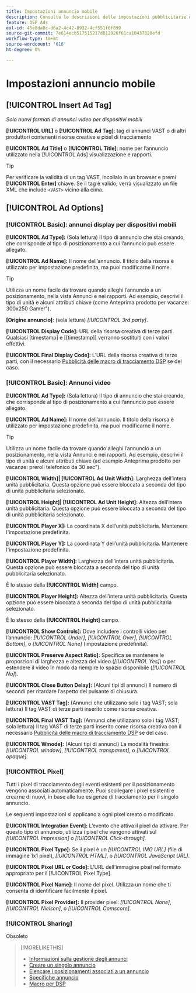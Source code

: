 ```yaml
---
title: Impostazioni annuncio mobile
description: Consulta le descrizioni delle impostazioni pubblicitarie disponibili per gli annunci per dispositivi mobili.
feature: DSP Ads
exl-id: 45e8da8c-d6a2-4c42-8932-4cf551f6f899
source-git-commit: 7e614ecb517515217d812926f61ca10437820efd
workflow-type: tm+mt
source-wordcount: '616'
ht-degree: 0%

---
```


# Impostazioni annuncio mobile

## [!UICONTROL Insert Ad Tag]

*Solo nuovi formati di annunci video per dispositivi mobili*

**[!UICONTROL URL]** o **[!UICONTROL Ad Tag]**: tag di annunci VAST o di altri produttori contenenti risorse creative e pixel di tracciamento

**[!UICONTROL Ad Title]** o **[!UICONTROL Title]**: nome per l’annuncio utilizzato nella [!UICONTROL Ads] visualizzazione e rapporti.

>[!TIP]
>
> Per verificare la validità di un tag VAST, incollalo in un browser e premi **[!UICONTROL Enter]** chiave. Se il tag è valido, verrà visualizzato un file XML che include `<VAST>` vicino alla cima.

## [!UICONTROL Ad Options]

### [!UICONTROL Basic]: annunci display per dispositivi mobili

**[!UICONTROL Ad Type]:** (Sola lettura) Il tipo di annuncio che stai creando, che corrisponde al tipo di posizionamento a cui l’annuncio può essere allegato.

**[!UICONTROL Ad Name]:** Il nome dell’annuncio. Il titolo della risorsa è utilizzato per impostazione predefinita, ma puoi modificarne il nome.

>[!TIP]
>
> Utilizza un nome facile da trovare quando alleghi l’annuncio a un posizionamento, nella vista Annunci e nei rapporti. Ad esempio, descrivi il tipo di unità e alcuni attributi chiave (come Anteprima prodotto per vacanze: 300x250 Gamer&quot;).

**\[Origine annuncio\]**: (sola lettura) *[!UICONTROL 3rd party]*.

**[!UICONTROL Display Code]:** URL della risorsa creativa di terze parti. Qualsiasi [timestamp] e [[timestamp]] verranno sostituiti con i valori effettivi.

**[!UICONTROL Final Display Code]:** L’URL della risorsa creativa di terze parti, con il necessario [Pubblicità delle macro di tracciamento DSP](/help/dsp/campaign-management/macros.md) se del caso.

### [!UICONTROL Basic]: Annunci video

**[!UICONTROL Ad Type]:** (Sola lettura) Il tipo di annuncio che stai creando, che corrisponde al tipo di posizionamento a cui l’annuncio può essere allegato.

**[!UICONTROL Ad Name]:** Il nome dell’annuncio. Il titolo della risorsa è utilizzato per impostazione predefinita, ma puoi modificarne il nome.

>[!TIP]
>
> Utilizza un nome facile da trovare quando alleghi l’annuncio a un posizionamento, nella vista Annunci e nei rapporti. Ad esempio, descrivi il tipo di unità e alcuni attributi chiave (ad esempio Anteprima prodotto per vacanze: preroll telefonico da 30 sec&quot;).

**[!UICONTROL Width]| [!UICONTROL Ad Unit Width]:** Larghezza dell’intera unità pubblicitaria. Questa opzione può essere bloccata a seconda del tipo di unità pubblicitaria selezionato.

**[!UICONTROL Height]| [!UICONTROL Ad Unit Height]:** Altezza dell’intera unità pubblicitaria. Questa opzione può essere bloccata a seconda del tipo di unità pubblicitaria selezionato.

**[!UICONTROL Player X]:** La coordinata X dell’unità pubblicitaria. Mantenere l&#39;impostazione predefinita.

**[!UICONTROL Player Y]:** La coordinata Y dell’unità pubblicitaria. Mantenere l&#39;impostazione predefinita.

**[!UICONTROL Player Width]:** Larghezza dell’intera unità pubblicitaria. Questa opzione può essere bloccata a seconda del tipo di unità pubblicitaria selezionato.

È lo stesso della **[!UICONTROL Width]** campo.

**[!UICONTROL Player Height]:** Altezza dell’intera unità pubblicitaria. Questa opzione può essere bloccata a seconda del tipo di unità pubblicitaria selezionato.

È lo stesso della **[!UICONTROL Height]** campo.

**[!UICONTROL Show Controls]:** Dove includere i controlli video per l’annuncio: *[!UICONTROL Under]*, *[!UICONTROL Over]*, *[!UICONTROL Bottom]*, o *[!UICONTROL None]* (impostazione predefinita).

**[!UICONTROL Preserve Aspect Ratio]:** Specifica se mantenere le proporzioni di larghezza e altezza del video (*[!UICONTROL Yes]*) o per estendere il video in modo da riempire lo spazio disponibile (*[!UICONTROL No]*).

**[!UICONTROL Close Button Delay]:** (Alcuni tipi di annunci) Il numero di secondi per ritardare l’aspetto del pulsante di chiusura.

**[!UICONTROL VAST Tag]:** (Annunci che utilizzano solo i tag VAST; sola lettura) Il tag VAST di terze parti inserito come risorsa creativa.

**[!UICONTROL Final VAST Tag]:** (Annunci che utilizzano solo i tag VAST; sola lettura) Il tag VAST di terze parti inserito come risorsa creativa con il necessario [Pubblicità delle macro di tracciamento DSP](/help/dsp/campaign-management/macros.md) se del caso.

**[!UICONTROL Wmode]:** (Alcuni tipi di annunci) La modalità finestra: *[!UICONTROL window]*, *[!UICONTROL transparent]*, o *[!UICONTROL opaque]*.

### [!UICONTROL Pixel]

Tutti i pixel di tracciamento degli eventi esistenti per il posizionamento vengono associati automaticamente. Puoi scollegare i pixel esistenti e crearne di nuovi, in base alle tue esigenze di tracciamento per il singolo annuncio.

Le seguenti impostazioni si applicano a ogni pixel creato o modificato.

**[!UICONTROL Integration Event]:** L’evento che attiva il pixel da attivare. Per questo tipo di annuncio, utilizza i pixel che vengono attivati sul *[!UICONTROL Impression]* o *[!UICONTROL Click-through]*.

**[!UICONTROL Pixel Type]:** Se il pixel è un *[!UICONTROL IMG URL]* (file di immagine 1x1 pixel), *[!UICONTROL HTML]*, o *[!UICONTROL JavaScript URL]*.

**[!UICONTROL Pixel URL or Code]:** L&#39;URL dell&#39;immagine pixel nel formato appropriato per il [!UICONTROL Pixel Type].

**[!UICONTROL Pixel Name]:** Il nome del pixel. Utilizza un nome che ti consenta di identificare facilmente il pixel.

**[!UICONTROL Pixel Provider]:** Il provider pixel: *[!UICONTROL None]*, *[!UICONTROL Nielsen]*, o *[!UICONTROL Comscore]*.

### [!UICONTROL Sharing]

Obsoleto

>[!MORELIKETHIS]
>
>* [Informazioni sulla gestione degli annunci](ad-about.md)
>* [Creare un singolo annuncio](ad-create.md)
>* [Elencare i posizionamenti associati a un annuncio](/help/dsp/campaign-management/ads/ad-list-placements.md)
>* [Specifiche annuncio](ad-specs.md)
>* [Macro per DSP](/help/dsp/campaign-management/macros.md)

